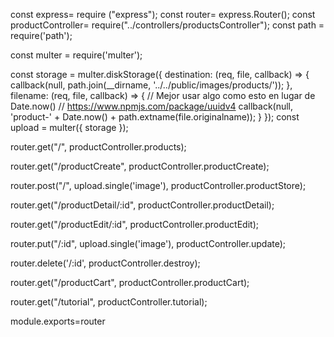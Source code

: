 const express= require ("express");
const router= express.Router();
const productController= require("../controllers/productsController");
const path = require('path');

const multer = require('multer');

const storage = multer.diskStorage({
    destination: (req, file, callback) => {
        callback(null, path.join(__dirname, '../../public/images/products/'));
    },
    filename: (req, file, callback) => {
        // Mejor usar algo como esto en lugar de Date.now()
        // https://www.npmjs.com/package/uuidv4
        callback(null, 'product-' + Date.now() + path.extname(file.originalname));
    }
});
const upload = multer({ storage });



router.get("/", productController.products);

router.get("/productCreate", productController.productCreate);

router.post("/", upload.single('image'), productController.productStore);

router.get("/productDetail/:id", productController.productDetail);

router.get("/productEdit/:id", productController.productEdit);

router.put("/:id", upload.single('image'), productController.update);

router.delete('/:id', productController.destroy);

router.get("/productCart", productController.productCart);

router.get("/tutorial", productController.tutorial);





module.exports=router